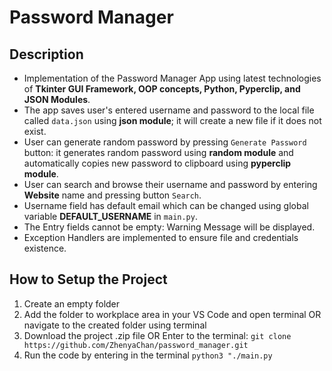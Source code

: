 # Password Manager

## Description
- Implementation of the Password Manager App using latest technologies of <strong>Tkinter GUI Framework, OOP concepts, Python, Pyperclip, and JSON Modules</strong>.
- The app saves user's entered username and password to the local file called `data.json` using <strong>json module</strong>; it will create a new file if it does not exist.
- User can generate random password by pressing `Generate Password` button: it generates random password using <strong>random module</strong> and automatically copies new password to clipboard using <strong>pyperclip module</strong>.
- User can search and browse their username and password by entering <strong>Website</strong> name and pressing button `Search`.
- Username field has default email which can be changed using global variable <strong>DEFAULT_USERNAME</strong> in `main.py`.
- The Entry fields cannot be empty: Warning Message will be displayed.
- Exception Handlers are implemented to ensure file and credentials existence.

## How to Setup the Project
1. Create an empty folder
2. Add the folder to workplace area in your VS Code and open terminal OR navigate to the created folder using terminal
3. Download the project .zip file OR Enter to the terminal:
   `git clone https://github.com/ZhenyaChan/password_manager.git`
4. Run the code by entering in the terminal `python3 "./main.py`
